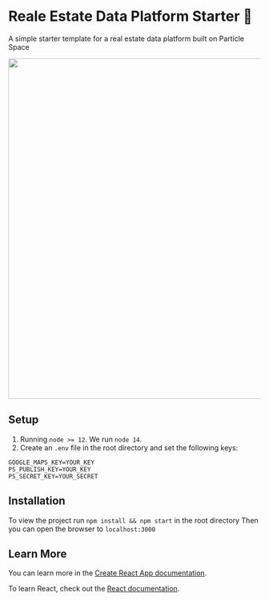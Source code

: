 # Reale Estate Data Platform Starter 🚀

A simple starter template for a real estate data platform built on Particle Space

<p align="center">
<img src="https://user-images.githubusercontent.com/25208877/157114129-17f3e612-e39b-4e24-aa28-029db21fe386.png" width="680">
</p>

## Setup
1. Running `node >= 12`.  We run `node 14`. 
2. Create an `.env` file in the root directory and set the following keys:
```
GOOGLE_MAPS_KEY=YOUR_KEY
PS_PUBLISH_KEY=YOUR_KEY
PS_SECRET_KEY=YOUR_SECRET
```

## Installation 
To view the project run `npm install && npm start` in the root directory
Then you can open the browser to `localhost:3000`

## Learn More

You can learn more in the [Create React App documentation](https://facebook.github.io/create-react-app/docs/getting-started).

To learn React, check out the [React documentation](https://reactjs.org/).
